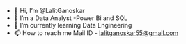 - 👋 Hi, I’m @LalitGanoskar
- 👀 I’m a Data Analyst -Power Bi and SQL
- 🌱 I’m currently learning Data Engineering 
- 📫 How to reach me Mail ID - lalitganoskar55@gmail.com

<!---
LalitGanoskar/LalitGanoskar is a ✨ special ✨ repository because its `README.md` (this file) appears on your GitHub profile.
You can click the Preview link to take a look at your changes.
--->
